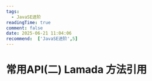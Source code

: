 ```yaml
---
tags:
  - JavaSE进阶
readingTime: true
comment: false
date: 2025-06-21 11:04:06
recommend:  ['JavaSE进阶',5]
---
```

# 常用API(二) Lamada 方法引用
